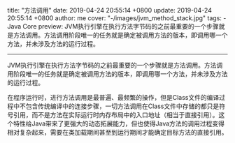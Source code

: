 title: "方法调用"
date: 2019-04-24 20:55:14 +0800
update: 2019-04-24 20:55:14 +0800
author: me
cover: "-/images/jvm_method_stack.jpg"
tags:
    - Java Core
preview: JVM执行引擎在执行方法字节码的之前最重要的一个步骤就是方法调用。方法调用阶段唯一的任务就是确定被调用方法的版本，即调用哪一个方法，并未涉及方法的运行过程。

---

JVM执行引擎在执行方法字节码的之前最重要的一个步骤就是方法调用。方法调用阶段唯一的任务就是确定被调用方法的版本，即调用哪一个方法，并未涉及方法的运行过程。

在程序运行时，进行方法调用是最普遍、最频繁的操作，但是Class文件的编译过程中不包含传统编译中的连接步骤，一切方法调用在Class文件中存储的都只是符号引用，而不是方法在实际运行时内存布局中的入口地址（相当于直接引用）。这个特性给Java带来了更强大的动态拓展能力，但也使得Java方法的调用过程变得相对复杂起来，需要在类加载期间甚至到运行期间才能确定目标方法的直接引用。

